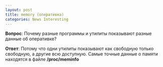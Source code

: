 ```yaml
---
layout: post
title: memory (оперативка)
categories: News Interesting
---
```


**Вопрос**: Почему разные программы и утилиты показывают разные данные об оперативке?

 **Ответ**: Потому что одни утилиты показывают как свободную только свободную, а другие всю 
 доступную. Самые точные данные о памяти находятся в файле **/proc/meminfo**